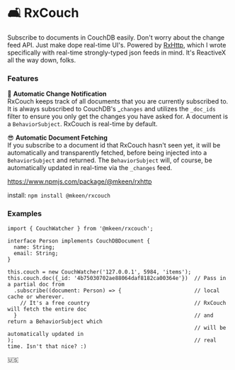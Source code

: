 # 🛋 RxCouch
Subscribe to documents in CouchDB easily. Don't worry about the change feed API. Just make dope real-time UI's. Powered by [RxHttp](https://github.com/mkeen/rxhttp), which I wrote specifically with real-time strongly-typed json feeds in mind. It's ReactiveX all the way down, folks.

### Features

📡 **Automatic Change Notification**  
   RxCouch keeps track of all documents that you are currently subscribed to.  
   It is always subscribed to CouchDB's _`changes` and utilizes the `_doc_ids`  
   filter to ensure you only get the changes you have asked for. A document is  
   a `BehaviorSubject`. RxCouch is real-time by default.
   
😎 **Automatic Document Fetching**  
   If you subscribe to a document id that RxCouch hasn't seen yet, it will be  
   automatically and transparently fetched, before being injected into a  
   `BehaviorSubject` and returned. The `BehaviorSubject` will, of course, be 
   automatically updated in real-time via the `_changes` feed.

https://www.npmjs.com/package/@mkeen/rxhttp  

install: `npm install @mkeen/rxcouch`

### Examples

```
import { CouchWatcher } from '@mkeen/rxcouch';

interface Person implements CouchDBDocument {
  name: String;
  email: String;
}

this.couch = new CouchWatcher('127.0.0.1', 5984, 'items');
this.couch.doc({_id: '4b75030702ae88064daf8182ca00364e'})  // Pass in a partial doc from
  .subscribe((document: Person) => {                       // local cache or wherever.
    // It's a free country                                 // RxCouch will fetch the entire doc
  }                                                        // and return a BehaviorSubject which
                                                           // will be automatically updated in
);                                                         // real time. Isn't that nice? :)
```
  
  
🇺🇸
